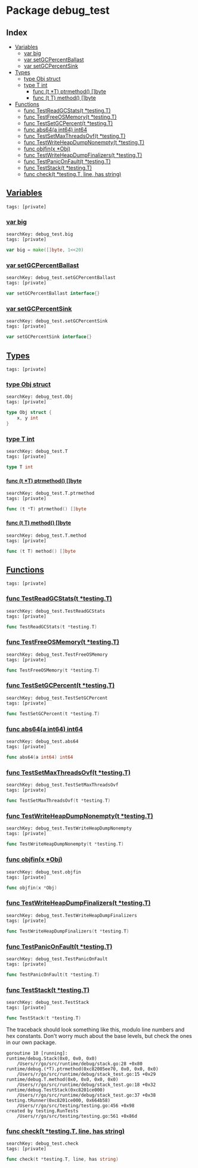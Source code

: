 # Package debug_test

## Index

* [Variables](#var)
    * [var big](#big)
    * [var setGCPercentBallast](#setGCPercentBallast)
    * [var setGCPercentSink](#setGCPercentSink)
* [Types](#type)
    * [type Obj struct](#Obj)
    * [type T int](#T)
        * [func (t *T) ptrmethod() []byte](#T.ptrmethod)
        * [func (t T) method() []byte](#T.method)
* [Functions](#func)
    * [func TestReadGCStats(t *testing.T)](#TestReadGCStats)
    * [func TestFreeOSMemory(t *testing.T)](#TestFreeOSMemory)
    * [func TestSetGCPercent(t *testing.T)](#TestSetGCPercent)
    * [func abs64(a int64) int64](#abs64)
    * [func TestSetMaxThreadsOvf(t *testing.T)](#TestSetMaxThreadsOvf)
    * [func TestWriteHeapDumpNonempty(t *testing.T)](#TestWriteHeapDumpNonempty)
    * [func objfin(x *Obj)](#objfin)
    * [func TestWriteHeapDumpFinalizers(t *testing.T)](#TestWriteHeapDumpFinalizers)
    * [func TestPanicOnFault(t *testing.T)](#TestPanicOnFault)
    * [func TestStack(t *testing.T)](#TestStack)
    * [func check(t *testing.T, line, has string)](#check)


## <a id="var" href="#var">Variables</a>

```
tags: [private]
```

### <a id="big" href="#big">var big</a>

```
searchKey: debug_test.big
tags: [private]
```

```Go
var big = make([]byte, 1<<20)
```

### <a id="setGCPercentBallast" href="#setGCPercentBallast">var setGCPercentBallast</a>

```
searchKey: debug_test.setGCPercentBallast
tags: [private]
```

```Go
var setGCPercentBallast interface{}
```

### <a id="setGCPercentSink" href="#setGCPercentSink">var setGCPercentSink</a>

```
searchKey: debug_test.setGCPercentSink
tags: [private]
```

```Go
var setGCPercentSink interface{}
```

## <a id="type" href="#type">Types</a>

```
tags: [private]
```

### <a id="Obj" href="#Obj">type Obj struct</a>

```
searchKey: debug_test.Obj
tags: [private]
```

```Go
type Obj struct {
	x, y int
}
```

### <a id="T" href="#T">type T int</a>

```
searchKey: debug_test.T
tags: [private]
```

```Go
type T int
```

#### <a id="T.ptrmethod" href="#T.ptrmethod">func (t *T) ptrmethod() []byte</a>

```
searchKey: debug_test.T.ptrmethod
tags: [private]
```

```Go
func (t *T) ptrmethod() []byte
```

#### <a id="T.method" href="#T.method">func (t T) method() []byte</a>

```
searchKey: debug_test.T.method
tags: [private]
```

```Go
func (t T) method() []byte
```

## <a id="func" href="#func">Functions</a>

```
tags: [private]
```

### <a id="TestReadGCStats" href="#TestReadGCStats">func TestReadGCStats(t *testing.T)</a>

```
searchKey: debug_test.TestReadGCStats
tags: [private]
```

```Go
func TestReadGCStats(t *testing.T)
```

### <a id="TestFreeOSMemory" href="#TestFreeOSMemory">func TestFreeOSMemory(t *testing.T)</a>

```
searchKey: debug_test.TestFreeOSMemory
tags: [private]
```

```Go
func TestFreeOSMemory(t *testing.T)
```

### <a id="TestSetGCPercent" href="#TestSetGCPercent">func TestSetGCPercent(t *testing.T)</a>

```
searchKey: debug_test.TestSetGCPercent
tags: [private]
```

```Go
func TestSetGCPercent(t *testing.T)
```

### <a id="abs64" href="#abs64">func abs64(a int64) int64</a>

```
searchKey: debug_test.abs64
tags: [private]
```

```Go
func abs64(a int64) int64
```

### <a id="TestSetMaxThreadsOvf" href="#TestSetMaxThreadsOvf">func TestSetMaxThreadsOvf(t *testing.T)</a>

```
searchKey: debug_test.TestSetMaxThreadsOvf
tags: [private]
```

```Go
func TestSetMaxThreadsOvf(t *testing.T)
```

### <a id="TestWriteHeapDumpNonempty" href="#TestWriteHeapDumpNonempty">func TestWriteHeapDumpNonempty(t *testing.T)</a>

```
searchKey: debug_test.TestWriteHeapDumpNonempty
tags: [private]
```

```Go
func TestWriteHeapDumpNonempty(t *testing.T)
```

### <a id="objfin" href="#objfin">func objfin(x *Obj)</a>

```
searchKey: debug_test.objfin
tags: [private]
```

```Go
func objfin(x *Obj)
```

### <a id="TestWriteHeapDumpFinalizers" href="#TestWriteHeapDumpFinalizers">func TestWriteHeapDumpFinalizers(t *testing.T)</a>

```
searchKey: debug_test.TestWriteHeapDumpFinalizers
tags: [private]
```

```Go
func TestWriteHeapDumpFinalizers(t *testing.T)
```

### <a id="TestPanicOnFault" href="#TestPanicOnFault">func TestPanicOnFault(t *testing.T)</a>

```
searchKey: debug_test.TestPanicOnFault
tags: [private]
```

```Go
func TestPanicOnFault(t *testing.T)
```

### <a id="TestStack" href="#TestStack">func TestStack(t *testing.T)</a>

```
searchKey: debug_test.TestStack
tags: [private]
```

```Go
func TestStack(t *testing.T)
```

The traceback should look something like this, modulo line numbers and hex constants. Don't worry much about the base levels, but check the ones in our own package. 

```
goroutine 10 [running]:
runtime/debug.Stack(0x0, 0x0, 0x0)
	/Users/r/go/src/runtime/debug/stack.go:28 +0x80
runtime/debug.(*T).ptrmethod(0xc82005ee70, 0x0, 0x0, 0x0)
	/Users/r/go/src/runtime/debug/stack_test.go:15 +0x29
runtime/debug.T.method(0x0, 0x0, 0x0, 0x0)
	/Users/r/go/src/runtime/debug/stack_test.go:18 +0x32
runtime/debug.TestStack(0xc8201ce000)
	/Users/r/go/src/runtime/debug/stack_test.go:37 +0x38
testing.tRunner(0xc8201ce000, 0x664b58)
	/Users/r/go/src/testing/testing.go:456 +0x98
created by testing.RunTests
	/Users/r/go/src/testing/testing.go:561 +0x86d

```
### <a id="check" href="#check">func check(t *testing.T, line, has string)</a>

```
searchKey: debug_test.check
tags: [private]
```

```Go
func check(t *testing.T, line, has string)
```

